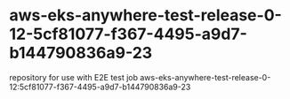 # aws-eks-anywhere-test-release-0-12-5cf81077-f367-4495-a9d7-b144790836a9-23
repository for use with E2E test job aws-eks-anywhere-test-release-0-12:5cf81077-f367-4495-a9d7-b144790836a9-23

